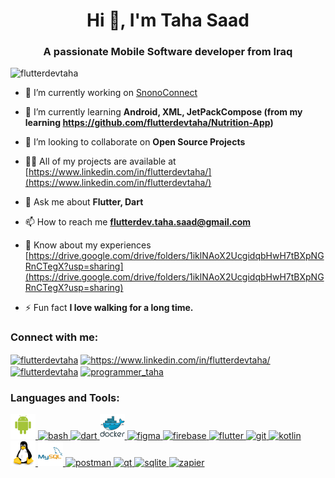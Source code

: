 <h1 align="center">Hi 👋, I'm Taha Saad</h1>
<h3 align="center">A passionate Mobile Software developer from Iraq</h3>

<p align="left"> <img src="https://komarev.com/ghpvc/?username=flutterdevtaha&label=Profile%20views&color=0e75b6&style=flat" alt="flutterdevtaha" /> </p>

- 🔭 I’m currently working on [SnonoConnect](https://play.google.com/store/apps/details?id=com.SnonoConnect)

- 🌱 I’m currently learning **Android, XML, JetPackCompose (from my learning https://github.com/flutterdevtaha/Nutrition-App)**

- 👯 I’m looking to collaborate on **Open Source Projects**

- 👨‍💻 All of my projects are available at [https://www.linkedin.com/in/flutterdevtaha/](https://www.linkedin.com/in/flutterdevtaha/)

- 💬 Ask me about **Flutter, Dart**

- 📫 How to reach me **flutterdev.taha.saad@gmail.com**

- 📄 Know about my experiences [https://drive.google.com/drive/folders/1iklNAoX2UcgidqbHwH7tBXpNGRnCTegX?usp=sharing](https://drive.google.com/drive/folders/1iklNAoX2UcgidqbHwH7tBXpNGRnCTegX?usp=sharing)

- ⚡ Fun fact **I love walking for a long time.**

<h3 align="left">Connect with me:</h3>
<p align="left">
<a href="https://twitter.com/flutterdevtaha" target="blank"><img align="center" src="https://raw.githubusercontent.com/rahuldkjain/github-profile-readme-generator/master/src/images/icons/Social/twitter.svg" alt="flutterdevtaha" height="30" width="40" /></a>
<a href="https://linkedin.com/in/https://www.linkedin.com/in/flutterdevtaha/" target="blank"><img align="center" src="https://raw.githubusercontent.com/rahuldkjain/github-profile-readme-generator/master/src/images/icons/Social/linked-in-alt.svg" alt="https://www.linkedin.com/in/flutterdevtaha/" height="30" width="40" /></a>
<a href="https://fb.com/flutterdevtaha" target="blank"><img align="center" src="https://raw.githubusercontent.com/rahuldkjain/github-profile-readme-generator/master/src/images/icons/Social/facebook.svg" alt="flutterdevtaha" height="30" width="40" /></a>
<a href="https://instagram.com/programmer_taha" target="blank"><img align="center" src="https://raw.githubusercontent.com/rahuldkjain/github-profile-readme-generator/master/src/images/icons/Social/instagram.svg" alt="programmer_taha" height="30" width="40" /></a>
</p>

<h3 align="left">Languages and Tools:</h3>
<p align="left"> <a href="https://developer.android.com" target="_blank" rel="noreferrer"> <img src="https://raw.githubusercontent.com/devicons/devicon/master/icons/android/android-original-wordmark.svg" alt="android" width="40" height="40"/> </a> <a href="https://www.gnu.org/software/bash/" target="_blank" rel="noreferrer"> <img src="https://www.vectorlogo.zone/logos/gnu_bash/gnu_bash-icon.svg" alt="bash" width="40" height="40"/> </a> <a href="https://dart.dev" target="_blank" rel="noreferrer"> <img src="https://www.vectorlogo.zone/logos/dartlang/dartlang-icon.svg" alt="dart" width="40" height="40"/> </a> <a href="https://www.docker.com/" target="_blank" rel="noreferrer"> <img src="https://raw.githubusercontent.com/devicons/devicon/master/icons/docker/docker-original-wordmark.svg" alt="docker" width="40" height="40"/> </a> <a href="https://www.figma.com/" target="_blank" rel="noreferrer"> <img src="https://www.vectorlogo.zone/logos/figma/figma-icon.svg" alt="figma" width="40" height="40"/> </a> <a href="https://firebase.google.com/" target="_blank" rel="noreferrer"> <img src="https://www.vectorlogo.zone/logos/firebase/firebase-icon.svg" alt="firebase" width="40" height="40"/> </a> <a href="https://flutter.dev" target="_blank" rel="noreferrer"> <img src="https://www.vectorlogo.zone/logos/flutterio/flutterio-icon.svg" alt="flutter" width="40" height="40"/> </a> <a href="https://git-scm.com/" target="_blank" rel="noreferrer"> <img src="https://www.vectorlogo.zone/logos/git-scm/git-scm-icon.svg" alt="git" width="40" height="40"/> </a> <a href="https://kotlinlang.org" target="_blank" rel="noreferrer"> <img src="https://www.vectorlogo.zone/logos/kotlinlang/kotlinlang-icon.svg" alt="kotlin" width="40" height="40"/> </a> <a href="https://www.linux.org/" target="_blank" rel="noreferrer"> <img src="https://raw.githubusercontent.com/devicons/devicon/master/icons/linux/linux-original.svg" alt="linux" width="40" height="40"/> </a> <a href="https://www.mysql.com/" target="_blank" rel="noreferrer"> <img src="https://raw.githubusercontent.com/devicons/devicon/master/icons/mysql/mysql-original-wordmark.svg" alt="mysql" width="40" height="40"/> </a> <a href="https://postman.com" target="_blank" rel="noreferrer"> <img src="https://www.vectorlogo.zone/logos/getpostman/getpostman-icon.svg" alt="postman" width="40" height="40"/> </a> <a href="https://www.qt.io/" target="_blank" rel="noreferrer"> <img src="https://upload.wikimedia.org/wikipedia/commons/0/0b/Qt_logo_2016.svg" alt="qt" width="40" height="40"/> </a> <a href="https://www.sqlite.org/" target="_blank" rel="noreferrer"> <img src="https://www.vectorlogo.zone/logos/sqlite/sqlite-icon.svg" alt="sqlite" width="40" height="40"/> </a> <a href="https://zapier.com" target="_blank" rel="noreferrer"> <img src="https://www.vectorlogo.zone/logos/zapier/zapier-icon.svg" alt="zapier" width="40" height="40"/> </a> </p>
